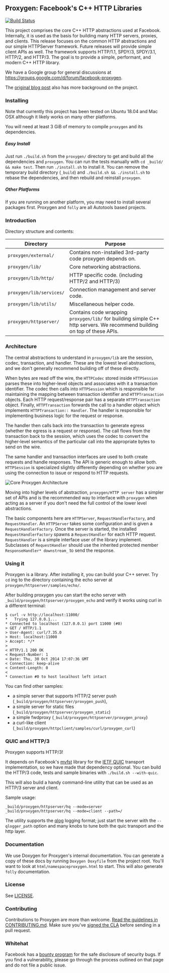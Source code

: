 ## Proxygen: Facebook's C++ HTTP Libraries

[![Build Status](https://github.com/facebook/proxygen/workflows/CI/badge.svg)](https://github.com/facebook/proxygen/actions?workflow=CI)

This project comprises the core C++ HTTP abstractions used at
Facebook. Internally, it is used as the basis for building many HTTP
servers, proxies, and clients. This release focuses on the common HTTP
abstractions and our simple HTTPServer framework. Future releases will
provide simple client APIs as well. The framework supports HTTP/1.1,
SPDY/3, SPDY/3.1, HTTP/2, and HTTP/3. The goal is to provide a simple,
performant, and modern C++ HTTP library.

We have a Google group for general discussions at https://groups.google.com/d/forum/facebook-proxygen.

The [original blog post](https://code.facebook.com/posts/1503205539947302)
also has more background on the project.

### Installing

Note that currently this project has been tested on Ubuntu 18.04 and Mac OSX
although it likely works on many other platforms.

You will need at least 3 GiB of memory to compile `proxygen` and its
dependencies.

##### Easy Install

Just run `./build.sh` from the `proxygen/` directory to get and build all
the dependencies and `proxygen`. You can run the tests manually with `cd _build/ && make test`. 
Then run `./install.sh` to install it. You can remove the temporary build directory (`_build`) and `./build.sh && ./install.sh`
to rebase the dependencies, and then rebuild and reinstall `proxygen`.

##### Other Platforms

If you are running on another platform, you may need to install several
packages first. Proxygen and `folly` are all Autotools based projects.

### Introduction

Directory structure and contents:

| Directory                  | Purpose                                                                       |
|----------------------------|-------------------------------------------------------------------------------|
| `proxygen/external/`       | Contains non-installed 3rd-party code proxygen depends on.                    |
| `proxygen/lib/`            | Core networking abstractions.                                                 |
| `proxygen/lib/http/`       | HTTP specific code. (including HTTP/2 and HTTP/3)                             |
| `proxygen/lib/services/`   | Connection management and server code.                                        |
| `proxygen/lib/utils/`      | Miscellaneous helper code.                                                    |
| `proxygen/httpserver/`     | Contains code wrapping `proxygen/lib/` for building simple C++ http servers. We recommend building on top of these APIs. |

### Architecture

The central abstractions to understand in `proxygen/lib` are the session, codec,
transaction, and handler. These are the lowest level abstractions, and we
don't generally recommend building off of these directly.

When bytes are read off the wire, the `HTTPCodec` stored inside
`HTTPSession` parses these into higher-level objects and associates with
it a transaction identifier. The codec then calls into `HTTPSession` which
is responsible for maintaining the mapping between transaction identifier
and `HTTPTransaction` objects. Each HTTP request/response pair has a
separate `HTTPTransaction` object. Finally, `HTTPTransaction` forwards the
call to a handler object which implements `HTTPTransaction:: Handler`. The
handler is responsible for implementing business logic for the request or
response.

The handler then calls back into the transaction to generate egress
(whether the egress is a request or response). The call flows from the
transaction back to the session, which uses the codec to convert the
higher-level semantics of the particular call into the appropriate bytes
to send on the wire.

The same handler and transaction interfaces are used to both create requests
and handle responses. The API is generic enough to allow
both. `HTTPSession` is specialized slightly differently depending on
whether you are using the connection to issue or respond to HTTP
requests.

![Core Proxygen Architecture](CoreProxygenArchitecture.png)

Moving into higher levels of abstraction, `proxygen/HTTP server` has a
simpler set of APIs and is the recommended way to interface with `proxygen`
when acting as a server if you don't need the full control of the lower
level abstractions.

The basic components here are `HTTPServer`, `RequestHandlerFactory`, and
`RequestHandler`. An `HTTPServer` takes some configuration and is given a
`RequestHandlerFactory`. Once the server is started, the installed
`RequestHandlerFactory` spawns a `RequestHandler` for each HTTP
request. `RequestHandler` is a simple interface user of the library
implement. Subclasses of `RequestHandler` should use the inherited
protected member `ResponseHandler* downstream_` to send the response.

### Using it

Proxygen is a library. After installing it, you can build your C++
server. Try `cd` ing to the directory containing the echo server at
`proxygen/httpserver/samples/echo/`.

After building proxygen you can start the echo server with `_build/proxygen/httpserver/proxygen_echo`
and verify it works using curl in a different terminal:
```shell
$ curl -v http://localhost:11000/
*   Trying 127.0.0.1...
* Connected to localhost (127.0.0.1) port 11000 (#0)
> GET / HTTP/1.1
> User-Agent: curl/7.35.0
> Host: localhost:11000
> Accept: */*
>
< HTTP/1.1 200 OK
< Request-Number: 1
< Date: Thu, 30 Oct 2014 17:07:36 GMT
< Connection: keep-alive
< Content-Length: 0
<
* Connection #0 to host localhost left intact
```

You can find other samples: 
  * a simple server that supports HTTP/2 server push (`_build/proxygen/httpserver/proxygen_push`), 
  * a simple server for static files (`_build/proxygen/httpserver/proxygen_static`)
  * a simple fwdproxy (`_build/proxygen/httpserver/proxygen_proxy`)
  * a curl-like client (`_build/proxygen/httpclient/samples/curl/proxygen_curl`)

### QUIC and HTTP/3

Proxygen supports HTTP/3!

It depends on Facebook's [mvfst](https://github.com/facebookincubator/mvfst)
library for the [IETF QUIC](https://github.com/quicwg/base-drafts) transport
implementation, so we have made that dependency optional.  You can build the
HTTP/3 code, tests and sample binaries with `./build.sh --with-quic`.

This will also build a handy command-line utility that can be used as an HTTP/3
server and client.

Sample usage:
```shell
_build/proxygen/httpserver/hq --mode=server
_build/proxygen/httpserver/hq --mode=client --path=/
```
The utility supports the [qlog](https://github.com/quiclog/internet-drafts)
logging format; just start the server with the `--qlogger_path` option and many
knobs to tune both the quic transport and the http layer.

### Documentation

We use Doxygen for Proxygen's internal documentation. You can generate a
copy of these docs by running `Doxygen Doxyfile` from the project
root. You'll want to look at `html/namespaceproxygen.html` to start. This
will also generate `folly` documentation.

### License
See [LICENSE](LICENSE).

### Contributing
Contributions to Proxygen are more than welcome. [Read the guidelines in CONTRIBUTING.md](CONTRIBUTING.md).
Make sure you've [signed the CLA](https://code.facebook.com/cla) before sending in a pull request.

### Whitehat

Facebook has a [bounty program](https://www.facebook.com/whitehat/) for
the safe disclosure of security bugs. If you find a vulnerability, please
go through the process outlined on that page and do not file a public issue.

